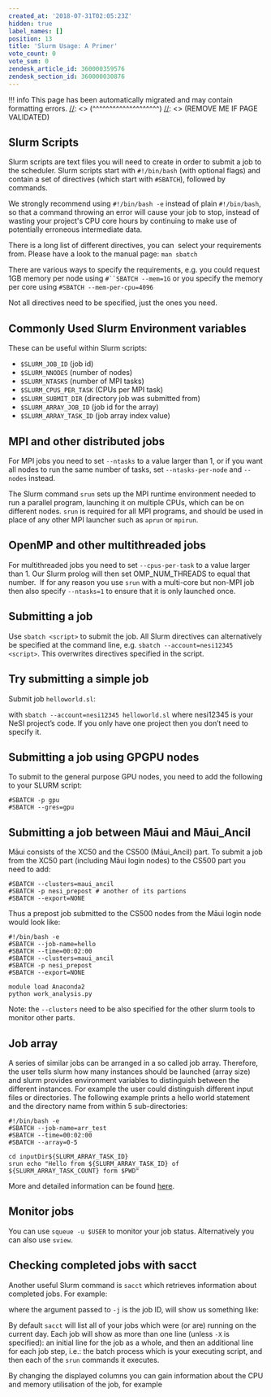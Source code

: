 ```yaml
---
created_at: '2018-07-31T02:05:23Z'
hidden: true
label_names: []
position: 13
title: 'Slurm Usage: A Primer'
vote_count: 0
vote_sum: 0
zendesk_article_id: 360000359576
zendesk_section_id: 360000030876
---
```




[//]: <> (REMOVE ME IF PAGE VALIDATED)
[//]: <> (vvvvvvvvvvvvvvvvvvvv)
!!! info
    This page has been automatically migrated and may contain formatting errors.
[//]: <> (^^^^^^^^^^^^^^^^^^^^)
[//]: <> (REMOVE ME IF PAGE VALIDATED)

## Slurm Scripts

Slurm scripts are text files you will need to create in order to submit
a job to the scheduler. Slurm scripts start with `#!/bin/bash` (with
optional flags) and contain a set of directives (which start with
`#SBATCH`), followed by commands.

We strongly recommend using `#!/bin/bash -e` instead of plain
`#!/bin/bash`, so that a command throwing an error will cause your job
to stop, instead of wasting your project's CPU core hours by continuing
to make use of potentially erroneous intermediate data.

There is a long list of different directives, you can  select your
requirements from. Please have a look to the manual page: `man sbatch`

There are various ways to specify the requirements, e.g. you could
request 1GB memory per node using `#``SBATCH --mem=1G` or you specify
the memory per core using `#SBATCH --mem-per-cpu=4096`

Not all directives need to be specified, just the ones you need.

## Commonly Used Slurm Environment variables

These can be useful within Slurm scripts:

-   `$SLURM_JOB_ID` (job id)
-   `$SLURM_NNODES` (number of nodes)
-   `$SLURM_NTASKS` (number of MPI tasks)
-   `$SLURM_CPUS_PER_TASK` (CPUs per MPI task)
-   `$SLURM_SUBMIT_DIR` (directory job was submitted from)
-   `$SLURM_ARRAY_JOB_ID` (job id for the array)
-   `$SLURM_ARRAY_TASK_ID` (job array index value)

## MPI and other distributed jobs

For MPI jobs you need to set `--ntasks` to a value larger than 1, or if
you want all nodes to run the same number of tasks, set
`--ntasks-per-node` and `--nodes` instead.

The Slurm command `srun` sets up the MPI runtime environment needed to
run a parallel program, launching it on multiple CPUs, which can be on
different nodes. `srun` is required for all MPI programs, and should be
used in place of any other MPI launcher such as `aprun` or `mpirun`.

## OpenMP and other multithreaded jobs

For multithreaded jobs you need to set `--cpus-per-task` to a value
larger than 1. Our Slurm prolog will then set OMP\_NUM\_THREADS to equal
that number.  If for any reason you use `srun` with a multi-core but
non-MPI job then also specify `--ntasks=1` to ensure that it is only
launched once.

## Submitting a job

Use `sbatch <script>` to submit the job. All Slurm directives can
alternatively be specified at the command line, e.g.
`sbatch --account=nesi12345 <script>`. This overwrites directives
specified in the script.

## Try submitting a simple job

Submit job `helloworld.sl`:

with `sbatch --account=nesi12345 helloworld.sl` where nesi12345 is your
NeSI project’s code. If you only have one project then you don’t need to
specify it.

## Submitting a job using GPGPU nodes

To submit to the general purpose GPU nodes, you need to add the
following to your SLURM script:

``` sl
#SBATCH -p gpu
#SBATCH --gres=gpu
```

## Submitting a job between Māui and Māui\_Ancil

Māui consists of the XC50 and the CS500 (Māui\_Ancil) part. To submit a
job from the XC50 part (including Māui login nodes) to the CS500 part
you need to add:

``` sl
#SBATCH --clusters=maui_ancil 
#SBATCH -p nesi_prepost # another of its partions
#SBATCH --export=NONE
```

Thus a prepost job submitted to the CS500 nodes from the Māui login node
would look like:

``` sl
#!/bin/bash -e
#SBATCH --job-name=hello
#SBATCH --time=00:02:00
#SBATCH --clusters=maui_ancil 
#SBATCH -p nesi_prepost
#SBATCH --export=NONE

module load Anaconda2
python work_analysis.py
```

Note: the `--clusters` need to be also specified for the other slurm
tools to monitor other parts.

## Job array

A series of similar jobs can be arranged in a so called job array.
Therefore, the user tells slurm how many instances should be launched
(array size) and slurm provides environment variables to distinguish
between the different instances. For example the user could distinguish
different input files or directories. The following example prints a
hello world statement and the directory name from within 5
sub-directories:

``` sl
#!/bin/bash -e
#SBATCH --job-name=arr_test
#SBATCH --time=00:02:00
#SBATCH --array=0-5

cd inputDir${SLURM_ARRAY_TASK_ID}
srun echo "Hello from ${SLURM_ARRAY_TASK_ID} of ${SLURM_ARRAY_TASK_COUNT} form $PWD"
```

More and detailed information can be found
[here](https://slurm.schedmd.com/job_array.html).

## Monitor jobs

You can use `squeue -u $USER` to monitor your job status. Alternatively
you can also use `sview`.

## Checking completed jobs with sacct

Another useful Slurm command is `sacct` which retrieves information
about completed jobs. For example:

where the argument passed to `-j` is the job ID, will show us something
like:

By default `sacct` will list all of your jobs which were (or are)
running on the current day. Each job will show as more than one line
(unless `-X` is specified): an initial line for the job as a whole, and
then an additional line for each job step, i.e.: the batch process which
is your executing script, and then each of the `srun` commands it
executes.

By changing the displayed columns you can gain information about the CPU
and memory utilisation of the job, for example
